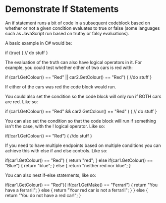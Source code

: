 # Demonstrate If Statements

An if statement runs a bit of code in a subsequent codeblock based on whether or not a given condition evaluates to true or false (some languages such as JavaScript run based on truthy or falsy evaluations). 

A basic example in C# would be:

if (true) {
	// do stuff
}

The evaluation of the truth can also have logical operators in it. For example, you could test whether either of two cars is red with:

if (car1.GetColour() == "Red" || car2.GetColour() == "Red")
{
	//do stuff
}

If either of the cars was red the code block would run.

You could also set the condition so the code block will only run if BOTH cars are red. Like so: 

if (car1.GetColour() == "Red" && car2.GetColour() == "Red" )
{
	// do stuff
}

You can also set the condition so that the code block will run if something isn't the case, with the ! logical operator. Like so:

if(!car1.GetColour() == "Red")
{
	//do stuff
}

If you need to have multiple endpoints based on multiple conditions you can achieve this with else if and else controls. Like so:

if(car1.GetColour() == "Red")
{
	return "red";
}
else if(car1.GetColour() == "Blue")
{
	return "blue";
}
else {
	return "neither red nor blue";
}

You can also nest if-else statements, like so:

if(car1.GetColour() == "Red"){
	if(car1.GetMake() == "Ferrari")
	{
		return "You have a ferrari!";
	}
	else {
		return "Your red car is not a ferrari!";
	}
}
else
{
 return "You do not have a red car!";
}

